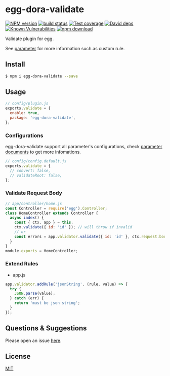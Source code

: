 # egg-dora-validate

[![NPM version][npm-image]][npm-url]
[![build status][travis-image]][travis-url]
[![Test coverage][codecov-image]][codecov-url]
[![David deps][david-image]][david-url]
[![Known Vulnerabilities][snyk-image]][snyk-url]
[![npm download][download-image]][download-url]

[npm-image]: https://img.shields.io/npm/v/egg-dora-validate.svg?style=flat-square
[npm-url]: https://npmjs.org/package/egg-dora-validate
[travis-image]: https://img.shields.io/travis/eggjs/egg-dora-validate.svg?style=flat-square
[travis-url]: https://travis-ci.org/eggjs/egg-dora-validate
[codecov-image]: https://img.shields.io/codecov/c/github/eggjs/egg-dora-validate.svg?style=flat-square
[codecov-url]: https://codecov.io/github/eggjs/egg-dora-validate?branch=master
[david-image]: https://img.shields.io/david/eggjs/egg-dora-validate.svg?style=flat-square
[david-url]: https://david-dm.org/eggjs/egg-dora-validate
[snyk-image]: https://snyk.io/test/npm/egg-dora-validate/badge.svg?style=flat-square
[snyk-url]: https://snyk.io/test/npm/egg-dora-validate
[download-image]: https://img.shields.io/npm/dm/egg-dora-validate.svg?style=flat-square
[download-url]: https://npmjs.org/package/egg-dora-validate

Validate plugin for egg.

See [parameter](https://github.com/node-modules/parameter) for more information such as custom rule.

## Install

```bash
$ npm i egg-dora-validate --save
```

## Usage

```js
// config/plugin.js
exports.validate = {
  enable: true,
  package: 'egg-dora-validate',
};
```

### Configurations

egg-dora-validate support all parameter's configurations, check [parameter documents](https://github.com/node-modules/parameter) to get more infomations.

```js
// config/config.default.js
exports.validate = {
  // convert: false,
  // validateRoot: false,
};
```

### Validate Request Body

```js
// app/controller/home.js
const Controller = require('egg').Controller;
class HomeController extends Controller {
  async index() {
    const { ctx, app } = this;
    ctx.validate({ id: 'id' }); // will throw if invalid
    // or
    const errors = app.validator.validate({ id: 'id' }, ctx.request.body);
  }
}
module.exports = HomeController;
```

### Extend Rules

- app.js

```js
app.validator.addRule('jsonString', (rule, value) => {
  try {
    JSON.parse(value);
  } catch (err) {
    return 'must be json string';
  }
});
```

## Questions & Suggestions

Please open an issue [here](https://github.com/eggjs/egg/issues).

## License

[MIT](LICENSE)
